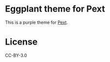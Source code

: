 # Eggplant theme for Pext
This is a purple theme for [Pext](https://github.com/Pext/Pext).

# License
CC-BY-3.0
